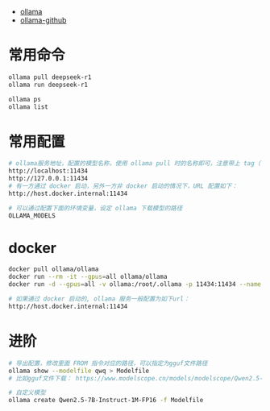 - [ollama](https://ollama.com/search)
- [ollama-github](https://github.com/ollama/ollama)

# 常用命令

```sh
ollama pull deepseek-r1
ollama run deepseek-r1

ollama ps
ollama list
```

# 常用配置

```sh
# ollama服务地址，配置的模型名称，使用 ollama pull 时的名称即可，注意带上 tag（ latest 不用）
http://localhost:11434
http://127.0.0.1:11434
# 有一方通过 docker 启动，另外一方非 docker 启动的情况下，URL 配置如下：
http://host.docker.internal:11434

# 可以通过配置下面的环境变量，设定 ollama 下载模型的路径
OLLAMA_MODELS
```

# docker

```sh
docker pull ollama/ollama
docker run --rm -it --gpus=all ollama/ollama
docker run -d --gpus=all -v ollama:/root/.ollama -p 11434:11434 --name ollama ollama/ollama

# 如果通过 docker 启动的, ollama 服务一般配置为如下url：
http://host.docker.internal:11434
```

# 进阶

```sh
# 导出配置，修改里面 FROM 指令对应的路径，可以指定为gguf文件路径
ollama show --modelfile qwq > Modelfile
# 比如gguf文件下载： https://www.modelscope.cn/models/modelscope/Qwen2.5-7B-Instruct-1M-GGUF/files

# 自定义模型
ollama create Qwen2.5-7B-Instruct-1M-FP16 -f Modelfile
```